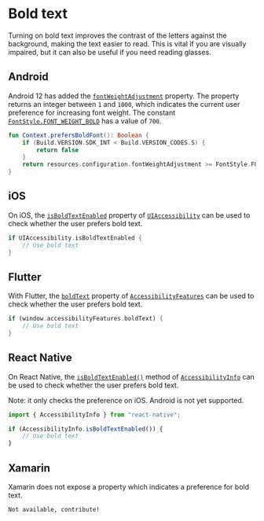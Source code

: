 # Bold text

Turning on bold text improves the contrast of the letters against the background, making the text easier to read. This is vital if you are visually impaired, but it can also be useful if you need reading glasses.

## Android

Android 12 has added the [`fontWeightAdjustment`](https://developer.android.com/reference/android/content/res/Configuration#fontWeightAdjustment) property. The property returns an integer between `1` and `1000`, which indicates the current user preference for increasing font weight. The constant [`FontStyle.FONT_WEIGHT_BOLD`](https://developer.android.com/reference/android/graphics/fonts/FontStyle#FONT_WEIGHT_BOLD) has a value of `700`.

```kotlin
fun Context.prefersBoldFont(): Boolean {
    if (Build.VERSION.SDK_INT < Build.VERSION_CODES.S) {
        return false
    }
    return resources.configuration.fontWeightAdjustment >= FontStyle.FONT_WEIGHT_BOLD
}
```

## iOS

On iOS, the [`isBoldTextEnabled`](https://developer.apple.com/documentation/uikit/uiaccessibility/1615156-isboldtextenabled) property of [`UIAccessibility`](https://developer.apple.com/documentation/objectivec/nsobject/uiaccessibility) can be used to check whether the user prefers bold text.

```swift
if UIAccessibility.isBoldTextEnabled {
    // Use bold text
}
```

## Flutter

With Flutter, the [`boldText`](https://api.flutter.dev/flutter/dart-ui/AccessibilityFeatures/boldText.html) property of [`AccessibilityFeatures`](https://api.flutter.dev/flutter/dart-ui/AccessibilityFeatures-class.html) can be used to check whether the user prefers bold text.

```dart
if (window.accessibilityFeatures.boldText) {
    // Use bold text
}
```

## React Native

On React Native, the [`isBoldTextEnabled()`](https://reactnative.dev/docs/next/accessibilityinfo#isboldtextenabled-ios) method of [`AccessibilityInfo`](https://reactnative.dev/docs/next/accessibilityinfo) can be used to check whether the user prefers bold text.

Note: it only checks the preference on iOS. Android is not yet supported.

```jsx
import { AccessibilityInfo } from "react-native";

if (AccessibilityInfo.isBoldTextEnabled()) {
    // Use bold text
}
```

## Xamarin

Xamarin does not expose a property which indicates a preference for bold text.

```xml
Not available, contribute!
```
